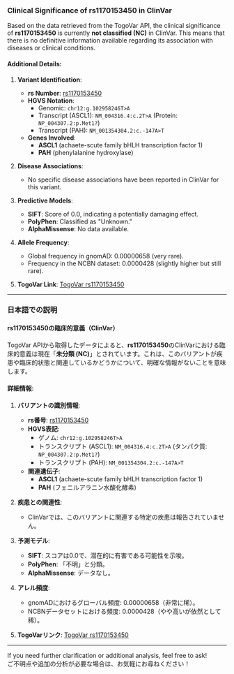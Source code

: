 ### Clinical Significance of rs1170153450 in ClinVar

Based on the data retrieved from the TogoVar API, the clinical significance of **rs1170153450** is currently **not classified (NC)** in ClinVar. This means that there is no definitive information available regarding its association with diseases or clinical conditions.

#### Additional Details:
1. **Variant Identification**:
   - **rs Number**: [rs1170153450](https://identifiers.org/dbsnp/rs1170153450)
   - **HGVS Notation**:
     - Genomic: `chr12:g.102958246T>A`
     - Transcript (ASCL1): `NM_004316.4:c.2T>A` (Protein: `NP_004307.2:p.Met1?`)
     - Transcript (PAH): `NM_001354304.2:c.-147A>T`
   - **Genes Involved**: 
     - **ASCL1** (achaete-scute family bHLH transcription factor 1)
     - **PAH** (phenylalanine hydroxylase)

2. **Disease Associations**:
   - No specific disease associations have been reported in ClinVar for this variant.

3. **Predictive Models**:
   - **SIFT**: Score of 0.0, indicating a potentially damaging effect.
   - **PolyPhen**: Classified as "Unknown."
   - **AlphaMissense**: No data available.

4. **Allele Frequency**:
   - Global frequency in gnomAD: 0.00000658 (very rare).
   - Frequency in the NCBN dataset: 0.0000428 (slightly higher but still rare).

5. **TogoVar Link**: [TogoVar rs1170153450](https://togovar.org/variant/tgv380877758)

---

### 日本語での説明

#### rs1170153450の臨床的意義（ClinVar）

TogoVar APIから取得したデータによると、**rs1170153450**のClinVarにおける臨床的意義は現在「**未分類 (NC)**」とされています。これは、このバリアントが疾患や臨床的状態と関連しているかどうかについて、明確な情報がないことを意味します。

#### 詳細情報:
1. **バリアントの識別情報**:
   - **rs番号**: [rs1170153450](https://identifiers.org/dbsnp/rs1170153450)
   - **HGVS表記**:
     - ゲノム: `chr12:g.102958246T>A`
     - トランスクリプト (ASCL1): `NM_004316.4:c.2T>A` (タンパク質: `NP_004307.2:p.Met1?`)
     - トランスクリプト (PAH): `NM_001354304.2:c.-147A>T`
   - **関連遺伝子**:
     - **ASCL1** (achaete-scute family bHLH transcription factor 1)
     - **PAH** (フェニルアラニン水酸化酵素)

2. **疾患との関連性**:
   - ClinVarでは、このバリアントに関連する特定の疾患は報告されていません。

3. **予測モデル**:
   - **SIFT**: スコアは0.0で、潜在的に有害である可能性を示唆。
   - **PolyPhen**: 「不明」と分類。
   - **AlphaMissense**: データなし。

4. **アレル頻度**:
   - gnomADにおけるグローバル頻度: 0.00000658（非常に稀）。
   - NCBNデータセットにおける頻度: 0.0000428（やや高いが依然として稀）。

5. **TogoVarリンク**: [TogoVar rs1170153450](https://togovar.org/variant/tgv380877758)

---

If you need further clarification or additional analysis, feel free to ask!  
ご不明点や追加の分析が必要な場合は、お気軽にお尋ねください！